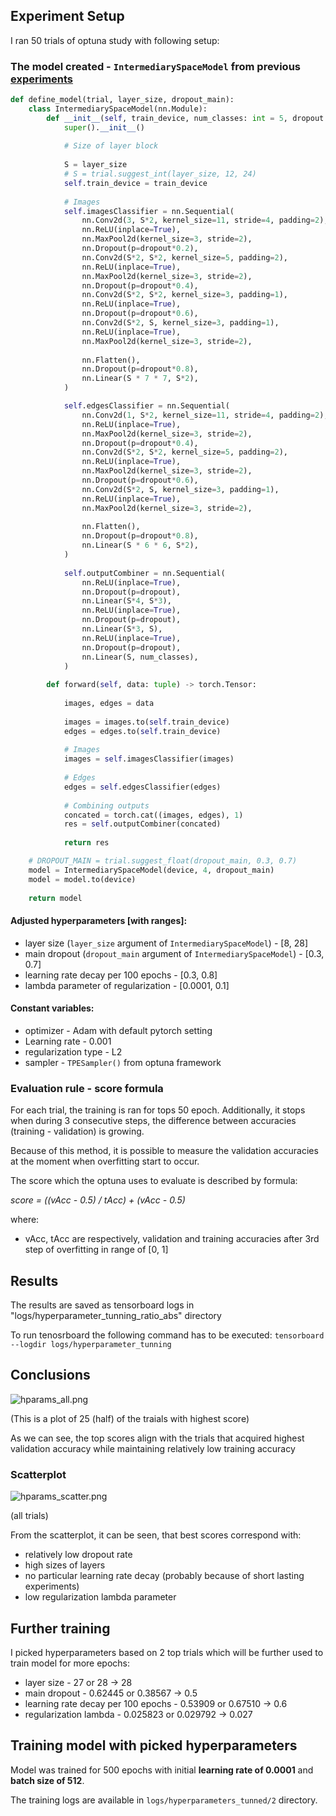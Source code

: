 ## Experiment Setup

I ran 50 trials of optuna study with following setup:

### The model created - `IntermediarySpaceModel` from previous [experiments](experiments.md)
```py
def define_model(trial, layer_size, dropout_main):
    class IntermediarySpaceModel(nn.Module):
        def __init__(self, train_device, num_classes: int = 5, dropout: float = 0.5) -> None:
            super().__init__()
            
            # Size of layer block
            
            S = layer_size
            # S = trial.suggest_int(layer_size, 12, 24)
            self.train_device = train_device
            
            # Images
            self.imagesClassifier = nn.Sequential(
                nn.Conv2d(3, S*2, kernel_size=11, stride=4, padding=2),
                nn.ReLU(inplace=True),
                nn.MaxPool2d(kernel_size=3, stride=2),
                nn.Dropout(p=dropout*0.2),
                nn.Conv2d(S*2, S*2, kernel_size=5, padding=2),
                nn.ReLU(inplace=True),
                nn.MaxPool2d(kernel_size=3, stride=2),
                nn.Dropout(p=dropout*0.4),
                nn.Conv2d(S*2, S*2, kernel_size=3, padding=1),
                nn.ReLU(inplace=True),
                nn.Dropout(p=dropout*0.6),
                nn.Conv2d(S*2, S, kernel_size=3, padding=1),
                nn.ReLU(inplace=True),
                nn.MaxPool2d(kernel_size=3, stride=2),
                
                nn.Flatten(),
                nn.Dropout(p=dropout*0.8),
                nn.Linear(S * 7 * 7, S*2),
            )

            self.edgesClassifier = nn.Sequential(
                nn.Conv2d(1, S*2, kernel_size=11, stride=4, padding=2),
                nn.ReLU(inplace=True),
                nn.MaxPool2d(kernel_size=3, stride=2),
                nn.Dropout(p=dropout*0.4),
                nn.Conv2d(S*2, S*2, kernel_size=5, padding=2),
                nn.ReLU(inplace=True),
                nn.MaxPool2d(kernel_size=3, stride=2),
                nn.Dropout(p=dropout*0.6),
                nn.Conv2d(S*2, S, kernel_size=3, padding=1),
                nn.ReLU(inplace=True),
                nn.MaxPool2d(kernel_size=3, stride=2),
                
                nn.Flatten(),
                nn.Dropout(p=dropout*0.8),
                nn.Linear(S * 6 * 6, S*2),
            )
            
            self.outputCombiner = nn.Sequential(
                nn.ReLU(inplace=True),
                nn.Dropout(p=dropout),
                nn.Linear(S*4, S*3),
                nn.ReLU(inplace=True),
                nn.Dropout(p=dropout),
                nn.Linear(S*3, S),
                nn.ReLU(inplace=True),
                nn.Dropout(p=dropout),
                nn.Linear(S, num_classes),
            )
            
        def forward(self, data: tuple) -> torch.Tensor:
            
            images, edges = data
            
            images = images.to(self.train_device)
            edges = edges.to(self.train_device)
            
            # Images
            images = self.imagesClassifier(images)
            
            # Edges
            edges = self.edgesClassifier(edges)
            
            # Combining outputs
            concated = torch.cat((images, edges), 1)
            res = self.outputCombiner(concated)
            
            return res

    # DROPOUT_MAIN = trial.suggest_float(dropout_main, 0.3, 0.7)
    model = IntermediarySpaceModel(device, 4, dropout_main)
    model = model.to(device)
    
    return model

```

#### Adjusted hyperparameters [with ranges]:
- layer size (`layer_size` argument of `IntermediarySpaceModel`) - [8, 28]
- main dropout (`dropout_main` argument of `IntermediarySpaceModel`) - [0.3, 0.7]
- learning rate decay per 100 epochs - [0.3, 0.8]
- lambda parameter of regularization - [0.0001, 0.1]

#### Constant variables:
- optimizer - Adam with default pytorch setting
- Learning rate - 0.001
- regularization type - L2
- sampler - `TPESampler()` from optuna framework

### Evaluation rule - score formula

For each trial, the training is ran for tops 50 epoch. Additionally, it stops when during 3 consecutive steps, the difference between accuracies (training - validation) is growing. 

Because of this method, it is possible to measure the validation accuracies at the moment when overfitting start to occur.

The score which the optuna uses to evaluate is described by formula:

*score = ((vAcc - 0.5) / tAcc) + (vAcc - 0.5)*

where:
- vAcc, tAcc are respectively, validation and training accuracies after 3rd step of overfitting in range of [0, 1]

## Results
The results are saved as tensorboard logs in "logs/hyperparameter_tunning_ratio_abs" directory

To run tenosrboard the following command has to be executed: `tensorboard --logdir logs/hyperparameter_tunning`

## Conclusions

![hparams_all.png](attachment:hparams_all.png)

(This is a plot of 25 (half) of the traials with highest score)

As we can see, the top scores align with the trials that acquired highest validation accuracy while maintaining relatively low training accuracy

### Scatterplot

![hparams_scatter.png](attachment:hparams_scatter.png)

(all trials)

From the scatterplot, it can be seen, that best scores correspond with:
- relatively low dropout rate
- high sizes of layers
- no particular learning rate decay (probably because of short lasting experiments)
- low regularization lambda parameter

## Further training

I picked hyperparameters based on 2 top trials which will be further used to train model for more epochs:
- layer size - 27 or 28 -> 28
- main dropout - 0.62445 or 0.38567 -> 0.5
- learning rate decay per 100 epochs - 0.53909 or 0.67510 -> 0.6
- regularization lambda - 0.025823 or 0.029792 -> 0.027

## Training model with picked hyperparameters

Model was trained for 500 epochs with initial **learning rate of 0.0001** and **batch size of 512**.

The training logs are available in `logs/hyperparameters_tunned/2` directory.
